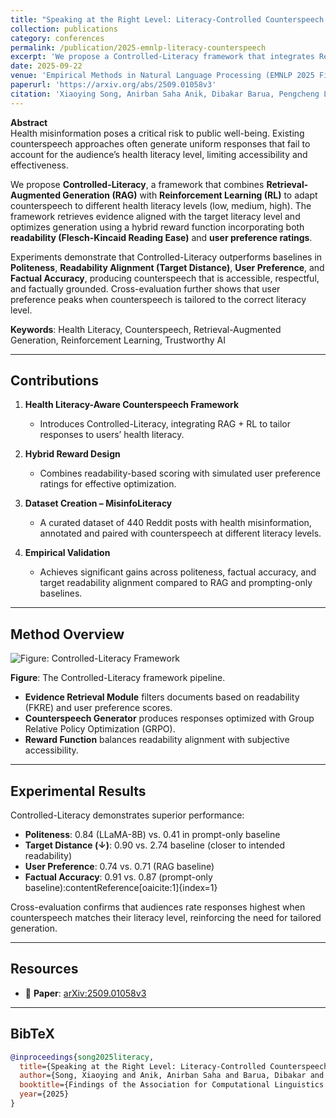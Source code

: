 ```yaml
---
title: "Speaking at the Right Level: Literacy-Controlled Counterspeech Generation with RAG-RL"
collection: publications
category: conferences
permalink: /publication/2025-emnlp-literacy-counterspeech
excerpt: 'We propose a Controlled-Literacy framework that integrates Retrieval-Augmented Generation (RAG) and Reinforcement Learning (RL) to generate counterspeech tailored to different health literacy levels.'
date: 2025-09-22
venue: 'Empirical Methods in Natural Language Processing (EMNLP 2025 Findings) – Accepted'
paperurl: 'https://arxiv.org/abs/2509.01058v3'
citation: 'Xiaoying Song, Anirban Saha Anik, Dibakar Barua, Pengcheng Luo, Junhua Ding, Lingzi Hong. (2025). "Speaking at the Right Level: Literacy-Controlled Counterspeech Generation with RAG-RL." <i>Findings of the Association for Computational Linguistics: EMNLP 2025</i>.'
---
```


**Abstract**  
Health misinformation poses a critical risk to public well-being. Existing counterspeech approaches often generate uniform responses that fail to account for the audience’s health literacy level, limiting accessibility and effectiveness.  

We propose **Controlled-Literacy**, a framework that combines **Retrieval-Augmented Generation (RAG)** with **Reinforcement Learning (RL)** to adapt counterspeech to different health literacy levels (low, medium, high). The framework retrieves evidence aligned with the target literacy level and optimizes generation using a hybrid reward function incorporating both **readability (Flesch-Kincaid Reading Ease)** and **user preference ratings**.  

Experiments demonstrate that Controlled-Literacy outperforms baselines in **Politeness**, **Readability Alignment (Target Distance)**, **User Preference**, and **Factual Accuracy**, producing counterspeech that is accessible, respectful, and factually grounded. Cross-evaluation further shows that user preference peaks when counterspeech is tailored to the correct literacy level.  

**Keywords**: Health Literacy, Counterspeech, Retrieval-Augmented Generation, Reinforcement Learning, Trustworthy AI  

---

## Contributions

1. **Health Literacy-Aware Counterspeech Framework**  
   - Introduces Controlled-Literacy, integrating RAG + RL to tailor responses to users’ health literacy.  

2. **Hybrid Reward Design**  
   - Combines readability-based scoring with simulated user preference ratings for effective optimization.  

3. **Dataset Creation – MisinfoLiteracy**  
   - A curated dataset of 440 Reddit posts with health misinformation, annotated and paired with counterspeech at different literacy levels.  

4. **Empirical Validation**  
   - Achieves significant gains across politeness, factual accuracy, and target readability alignment compared to RAG and prompting-only baselines.  

---

## Method Overview

![Figure: Controlled-Literacy Framework](/images/Paper-3/literacy_framework.jpg)  

**Figure**: The Controlled-Literacy framework pipeline.  
- **Evidence Retrieval Module** filters documents based on readability (FKRE) and user preference scores.  
- **Counterspeech Generator** produces responses optimized with Group Relative Policy Optimization (GRPO).  
- **Reward Function** balances readability alignment with subjective accessibility.  

---

## Experimental Results

Controlled-Literacy demonstrates superior performance:  
- **Politeness**: 0.84 (LLaMA-8B) vs. 0.41 in prompt-only baseline  
- **Target Distance (↓)**: 0.90 vs. 2.74 baseline (closer to intended readability)  
- **User Preference**: 0.74 vs. 0.71 (RAG baseline)  
- **Factual Accuracy**: 0.91 vs. 0.87 (prompt-only baseline):contentReference[oaicite:1]{index=1}  

Cross-evaluation confirms that audiences rate responses highest when counterspeech matches their literacy level, reinforcing the need for tailored generation.  

---

## Resources
- 📄 **Paper**: [arXiv:2509.01058v3](https://arxiv.org/abs/2509.01058v3)  

---

## BibTeX

```bibtex
@inproceedings{song2025literacy,
  title={Speaking at the Right Level: Literacy-Controlled Counterspeech Generation with RAG-RL},
  author={Song, Xiaoying and Anik, Anirban Saha and Barua, Dibakar and Luo, Pengcheng and Ding, Junhua and Hong, Lingzi},
  booktitle={Findings of the Association for Computational Linguistics: EMNLP 2025},
  year={2025}
}
```
